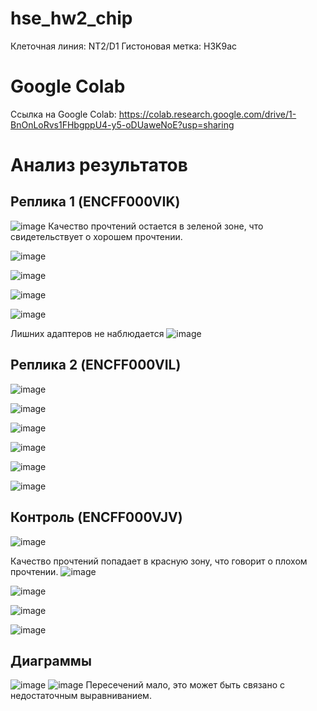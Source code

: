# hse_hw2_chip

Клеточная линия: NT2/D1
Гистоновая метка: H3K9ac

# Google Colab
Ссылка на Google Colab: https://colab.research.google.com/drive/1-BnOnLoRvs1FHbgppU4-y5-oDUaweNoE?usp=sharing

# Анализ результатов
## Реплика 1 (ENCFF000VIK)
![image](https://user-images.githubusercontent.com/71615626/157751821-8edfbb2e-86e0-4e32-a47f-f3fbf468daab.png)
Качество прочтений остается в зеленой зоне, что свидетельствует о хорошем прочтении.

![image](https://user-images.githubusercontent.com/71615626/157751909-1c90c34a-40e3-4dbc-b410-e51af3a53a4b.png)

![image](https://user-images.githubusercontent.com/71615626/157751976-9bef4634-fc9d-4791-b681-afe3395a4fe3.png)

![image](https://user-images.githubusercontent.com/71615626/157752782-d4689447-e141-45d3-b16d-dc491a88f8b2.png)

![image](https://user-images.githubusercontent.com/71615626/157752555-c0dc07f6-14e2-4cf4-a4b8-3b3418d1e06e.png)

Лишних адаптеров не наблюдается
![image](https://user-images.githubusercontent.com/71615626/157752717-53697db5-69b7-4221-8771-3c465da0e67d.png)

## Реплика 2 (ENCFF000VIL)
![image](https://user-images.githubusercontent.com/71615626/157752914-efe1c650-b5aa-41b2-8fca-05d978e4e138.png)

![image](https://user-images.githubusercontent.com/71615626/157752968-1c4a4cca-44e5-4c5b-ab85-76ef70f78d72.png)

![image](https://user-images.githubusercontent.com/71615626/157752989-a2189c82-428e-418e-b446-7bf197265564.png)

![image](https://user-images.githubusercontent.com/71615626/157753065-1feed662-7f83-4829-99ad-5b6f74aba235.png)

![image](https://user-images.githubusercontent.com/71615626/157753198-65db6da6-744c-4ced-b184-bac605983054.png)

![image](https://user-images.githubusercontent.com/71615626/157753254-333835f7-1801-4c26-8bce-c6b829295723.png)

## Контроль (ENCFF000VJV)

![image](https://user-images.githubusercontent.com/71615626/157756746-ae8c4d02-4bc6-47e3-be34-9ea5958945ea.png)

Качество прочтений попадает в красную зону, что говорит о плохом прочтении.
![image](https://user-images.githubusercontent.com/71615626/157756783-f2943fae-314b-486f-868e-860446d3ea7e.png)

![image](https://user-images.githubusercontent.com/71615626/157756882-847a176e-3db3-493c-8f48-0437bd893e15.png)

![image](https://user-images.githubusercontent.com/71615626/157756972-348af7db-3885-438c-85cb-5e3cb68cd44e.png)

![image](https://user-images.githubusercontent.com/71615626/157756993-9bab5c70-85f0-4805-ba14-7a623be64209.png)



## Диаграммы
![image](https://user-images.githubusercontent.com/71615626/157755460-953911a2-bc12-426f-ae09-2e0797550c74.png)
![image](https://user-images.githubusercontent.com/71615626/157755526-b95a354f-fd50-4401-a2a2-d06e5988e120.png)
Пересечений мало, это может быть связано с недостаточным выравниванием.


